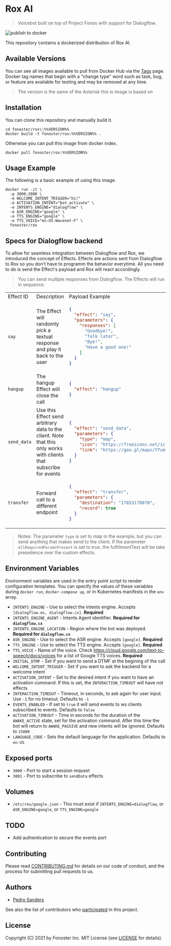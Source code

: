 # Rox AI

> Voicebot built on top of Project Fonos with support for Dialogflow.

![publish to docker](https://github.com/fonoster/rox/workflows/publish%20to%20docker%20hub/badge.svg)

This repository contains a dockerized distribution of Rox AI.

## Available Versions

You can see all images available to pull from Docker Hub via the [Tags](https://hub.docker.com/repository/docker/fonoster/rox/tags?page=1) page. Docker tag names that begin with a "change type" word such as task, bug, or feature are available for testing and may be removed at any time.

> The version is the same of the Asterisk this is image is based on

## Installation

You can clone this repository and manually build it.

```
cd fonoster/rox\:%%VERSION%%
docker build -t fonoster/rox:%%VERSION%% .
```

Otherwise you can pull this image from docker index.

```
docker pull fonoster/rox:%%VERSION%%
```

## Usage Example

The following is a basic example of using this image.

```
docker run -it \
  -p 3000:3000 \
  -e WELCOME_INTENT_TRIGGER="hi!"
  -e ACTIVATION_INTENT="bot.activate" \  
  -e INTENTS_ENGINE="dialogflow" \
  -e ASR_ENGINE="google" \
  -e TTS_ENGINE="google" \
  -e TTS_VOICE="en-US-Wavenet-F" \
  fonoster/rox
```

## Specs for Dialogflow backend

To allow for seamless integration between Dialogflow and Rox, we introduced the concept of Effects. Effects are actions sent from Dialogflow to Rox so you don't have to programm the behavior everytime. All you need to do is send the Effect's payload and Rox will react accordingly.

> You can send multiple responses from Dialogflow. The Effects will run in sequence.

<table>
<tr>
<td> Effect ID </td> <td> Description </td> <td> Payload Example </td>
</tr>
<tr>
<td> 

`say` 

</td>
<td> The Effect will randomly pick a textual response and play it back to the user </td>
<td>
  
```json
{
  "effect": "say",
  "parameters": {
    "responses": [
      "Goodbye!",
      "Talk later",
      "Bye!",
      "Have a good one!"
    ]
  }
}
```

</td>
</tr>
<tr>
<td> 

`hangup` 

</td>
<td> The hangup Effect will close the call </td>
<td>

```json
{
  "effect": "hangup"
}
```

</td>
</tr>
<tr>
<td> 

`send_data` 

</td>
<td> Use this Effect send arbitrary data to the client. Note that this only works with clients that subscribe for events</td>
<td>

```json
{
  "effect": "send_data",
  "parameters": {
    "type": "map",
    "icon": "https://freeicons.net/icons/map.png",
    "link": "https://goo.gl/maps/YTum2VeZSQwNB4ik6"
  }
}
```

</td>
</tr>
<tr>
<td> 

`transfer` 

</td>
<td> Forward call to a different endpoint </td>
<td>

```json
{
  "effect": "transfer",
  "parameters": {
    "destination": "17853178070",
    "record": true
  }
}
```

</td>
</tr>
</table>

> Notes: The parameter `type` is set to map in the example, but you can send anything that makes send to the client. If the parameter `allRequiredParamsPresent` is set to true, the fulfillmentText will be take presedence over the custom effects.

## Environment Variables

Environment variables are used in the entry point script to render configuration templates. You can specify the values of these variables during `docker run`, `docker-compose up`, or in Kubernetes manifests in the `env` array.

- `INTENTS_ENGINE` - Use to select the intents engine. Accepts `[dialogflow.es, dialogflow.cx]`. **Required**
- `INTENTS_ENGINE_AGENT` - Intents Agent identifier.  **Required for `dialogflow.cx`**
- `INTENTS_ENGINE_LOCATION` - Region where the bot was deployed.  **Required for `dialogflow.cx`**
- `ASR_ENGINE` - Use to select the ASR engine. Accepts `[google]`. **Required**
- `TTS_ENGINE` - Use to select the TTS engine. Accepts `[google]`. **Required**
- `TTS_VOICE` - Name of the voice. Check https://cloud.google.com/text-to-speech/docs/voices for a list of Google TTS voices. **Required**
- `INITIAL_DTMF` - Set if you want to send a DTMF at the begining of the call
- `WELCOME_INTENT_TRIGGER` - Set if you want to ask the backend for a welcome intent
- `ACTIVATION_INTENT` - Set to the desired intent if you want to have an activation command. If this is set, the `INTERACTION_TIMEOUT` will have not effects
- `INTERACTION_TIMEOUT` - Timeout, in seconds, to ask again for user input. Use `-1` for no timeout. Defaults to `-1`
- `EVENTS_ENABLED` - If set to `true` it will send events to ws clients subscribed to events. Defaults to `false`
- `ACTIVATION_TIMEOUT` - Time in seconds for the duration of the `AWAKE_ACTIVE` state, set for the activation command. After this time the bot will return to `AWAKE_PASSIVE` and new intents will be ignored. Defaults to `15000`
- `LANGUAGE_CODE` - Sets the default language for the application. Defaults to `en-US`

## Exposed ports

- `3000` - Port to start a session request
- `3001` - Port to subscribe to `sendData` effects

## Volumes

- `/etc/rox/google.json` - This must exist if `INTENTS_ENGINE=dialogflow`, or `ASR_ENGINE=google`, or `TTS_ENGINE=google`

## TODO

- Add authentication to secure the events port

## Contributing

Please read [CONTRIBUTING.md](https://github.com/fonoster/rox/blob/main/CONTRIBUTING.md) for details on our code of conduct, and the process for submitting pull requests to us.

## Authors

- [Pedro Sanders](https://github.com/psanders)

See also the list of contributors who [participated](https://github.com/fonoster/rox/contributors) in this project.

## License

Copyright (C) 2021 by Fonoster Inc. MIT License (see [LICENSE](https://github.com/fonoster/rox/blob/main/LICENSE) for details).

